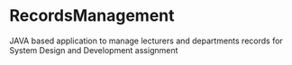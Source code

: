 # RecordsManagement
JAVA based application to manage lecturers and departments records for System Design and Development assignment

